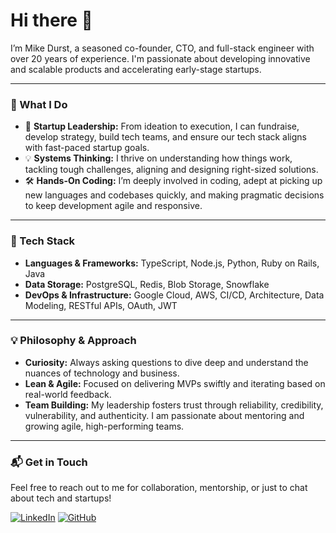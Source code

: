 # Hi there 👋

I’m Mike Durst, a seasoned co-founder, CTO, and full-stack engineer with over 20 years of experience. I'm passionate about developing innovative and scalable products and accelerating early-stage startups.

---

### 🌟 What I Do
- 🚀 **Startup Leadership:** From ideation to execution, I can fundraise, develop strategy, build tech teams, and ensure our tech stack aligns with fast-paced startup goals.
- 💡 **Systems Thinking:** I thrive on understanding how things work, tackling tough challenges, aligning and designing right-sized solutions.
- 🛠️ **Hands-On Coding:** I’m deeply involved in coding, adept at picking up new languages and codebases quickly, and making pragmatic decisions to keep development agile and responsive.

---

### 🔧 Tech Stack
- **Languages & Frameworks:** TypeScript, Node.js, Python, Ruby on Rails, Java
- **Data Storage:** PostgreSQL, Redis, Blob Storage, Snowflake
- **DevOps & Infrastructure:** Google Cloud, AWS, CI/CD, Architecture, Data Modeling, RESTful APIs, OAuth, JWT

---

### 💡 Philosophy & Approach
- **Curiosity:** Always asking questions to dive deep and understand the nuances of technology and business.
- **Lean & Agile:** Focused on delivering MVPs swiftly and iterating based on real-world feedback.
- **Team Building:** My leadership fosters trust through reliability, credibility, vulnerability, and authenticity. I am passionate about mentoring and growing agile, high-performing teams.

---

### 📬 Get in Touch
Feel free to reach out to me for collaboration, mentorship, or just to chat about tech and startups!

[![LinkedIn](https://img.shields.io/badge/LinkedIn--blue?style=social&logo=linkedin)](https://www.linkedin.com/in/mdurst180)
[![GitHub](https://img.shields.io/badge/GitHub--blue?style=social&logo=github)](https://github.com/mdurst180)
